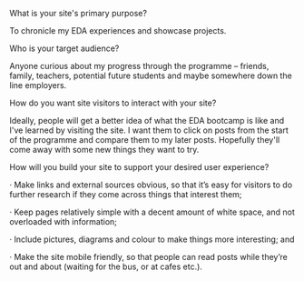What is your site's primary purpose?
 
To chronicle my EDA experiences and showcase projects.
 

Who is your target audience?
 
Anyone curious about my progress through the programme – friends, family, teachers, potential future students and maybe somewhere down the line employers.
 

How do you want site visitors to interact with your site?
 
Ideally, people will get a better idea of what the EDA bootcamp is like and I've learned by visiting the site. I want them to click on posts from the start of the programme and compare them to my later posts. Hopefully they'll come away with some new things they want to try.          

 
How will you build your site to support your desired user experience?
 
· Make links and external sources obvious, so that it’s easy for visitors to do further research if they come across things that interest them;

· Keep pages relatively simple with a decent amount of white space, and not overloaded with information;

· Include pictures, diagrams and colour to make things more interesting; and

· Make the site mobile friendly, so that people can read posts while they’re out and about (waiting for the bus, or at cafes etc.).  